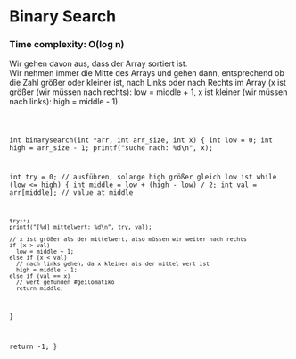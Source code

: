 # Binary Search

### Time complexity: O(log n)

Wir gehen davon aus, dass der Array sortiert ist.<br/>
Wir nehmen immer die Mitte des Arrays und gehen dann, entsprechend ob die Zahl größer oder kleiner ist, nach Links oder nach Rechts im Array (x ist größer (wir müssen nach rechts): low = middle + 1, x ist kleiner (wir müssen nach links): high = middle - 1)
<br/>

<code>

int binarysearch(int \*arr, int arr_size, int x)
{
int low = 0;
int high = arr_size - 1;
printf("suche nach: %d\n", x);

int try = 0;
// ausführen, solange high größer gleich low ist
while (low <= high)
{
int middle = low + (high - low) / 2;
int val = arr[middle]; // value at middle

    try++;
    printf("[%d] mittelwert: %d\n", try, val);

    // x ist größer als der mittelwert, also müssen wir weiter nach rechts
    if (x > val)
      low = middle + 1;
    else if (x < val)
      // nach links gehen, da x kleiner als der mittel wert ist
      high = middle - 1;
    else if (val == x)
      // wert gefunden #geilomatiko
      return middle;

}

return -1;
}
</code>
